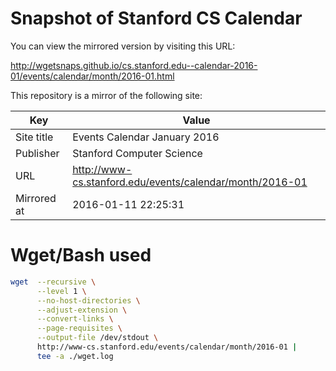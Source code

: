 # Snapshot of Stanford CS Calendar


You can view the mirrored version by visiting this URL:

http://wgetsnaps.github.io/cs.stanford.edu--calendar-2016-01/events/calendar/month/2016-01.html


This repository is a mirror of the following site:

|     Key     |                          Value                           |
|-------------|----------------------------------------------------------|
| Site title  | Events Calendar January 2016                             |
| Publisher   | Stanford Computer Science                                |
| URL         | http://www-cs.stanford.edu/events/calendar/month/2016-01 |
| Mirrored at | 2016-01-11 22:25:31                                      |



# Wget/Bash used

~~~sh
wget  --recursive \
      --level 1 \
      --no-host-directories \
      --adjust-extension \
      --convert-links \
      --page-requisites \
      --output-file /dev/stdout \
      http://www-cs.stanford.edu/events/calendar/month/2016-01 |
      tee -a ./wget.log
~~~
